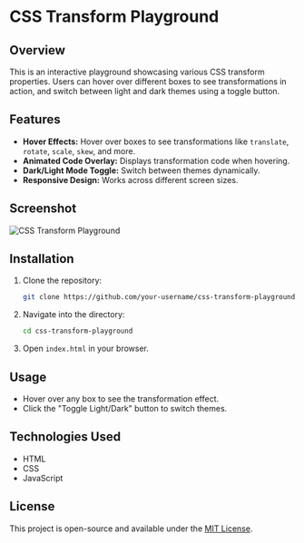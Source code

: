 # CSS Transform Playground

## Overview
This is an interactive playground showcasing various CSS transform properties. Users can hover over different boxes to see transformations in action, and switch between light and dark themes using a toggle button.

## Features
- **Hover Effects:** Hover over boxes to see transformations like `translate`, `rotate`, `scale`, `skew`, and more.
- **Animated Code Overlay:** Displays transformation code when hovering.
- **Dark/Light Mode Toggle:** Switch between themes dynamically.
- **Responsive Design:** Works across different screen sizes.

## Screenshot
![CSS Transform Playground]((https://github.com/dev-razput/transform-playground/blob/main/Screenshort.png))

## Installation
1. Clone the repository:
   ```bash
   git clone https://github.com/your-username/css-transform-playground.git
   ```
2. Navigate into the directory:
   ```bash
   cd css-transform-playground
   ```
3. Open `index.html` in your browser.

## Usage
- Hover over any box to see the transformation effect.
- Click the "Toggle Light/Dark" button to switch themes.

## Technologies Used
- HTML
- CSS
- JavaScript

## License
This project is open-source and available under the [MIT License](LICENSE).

